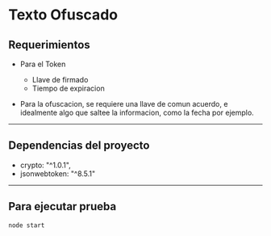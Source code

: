 # Texto Ofuscado

## Requerimientos

* Para el Token
    + Llave de firmado
    + Tiempo de expiracion


* Para la ofuscacion, se requiere una llave de comun acuerdo, e idealmente algo que saltee la informacion, como la fecha por ejemplo.

-----


## Dependencias del proyecto

* crypto: "^1.0.1",
* jsonwebtoken: "^8.5.1"

-----


## Para ejecutar prueba

``` bash
node start
```